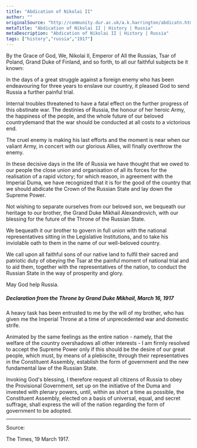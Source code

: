 ```yaml
---
title: "Abdication of Nikolai II"
author: ""
originalSource: "http://community.dur.ac.uk/a.k.harrington/abdicatn.html"
metaTitle: "Abdication of Nikolai II | History | Russia"
metaDescription: "Abdication of Nikolai II | History | Russia"
tags: ["history","russia","1917"]
---
```


By the Grace of God, We, Nikolai II, Emperor of All the Russias, Tsar of Poland, Grand Duke of Finland, and so forth, to all our faithful subjects be it known:

In the days of a great struggle against a foreign enemy who has been endeavouring for three years to enslave our country, it pleased God to send Russia a further painful trial.

Internal troubles threatened to have a fatal effect on the further progress of this obstinate war. The destinies of Russia, the honour of her heroic Army, the happiness of the people, and the whole future of our beloved countrydemand that the war should be conducted at all costs to a victorious end.

The cruel enemy is making his last efforts and the moment is near when our valiant Army, in concert with our glorious Allies, will finally overthrow the enemy.

In these decisive days in the life of Russia we have thought that we owed to our people the close union and organisation of all its forces for the realisation of a rapid victory; for which reason, in agreement with the Imperial Duma, we have recognized that it is for the good of the country that we should abdicate the Crown of the Russian State and lay down the Supreme Power.

Not wishing to separate ourselves from our beloved son, we bequeath our heritage to our brother, the Grand Duke Mikhail Alexandrovich, with our blessing for the future of the Throne of the Russian State.

We bequeath it our brother to govern in full union with the national representatives sitting in the Legislative Institutions, and to take his inviolable oath to them in the name of our well-beloved country.

We call upon all faithful sons of our native land to fulfil their sacred and patriotic duty of obeying the Tsar at the painful moment of national trial and to aid them, together with the representatives of the nation, to conduct the Russian State in the way of prosperity and glory.

May God help Russia.

##### Declaration from the Throne by Grand Duke Mikhail, March 16, 1917

A heavy task has been entrusted to me by the will of my brother, who has given me the Imperial Throne at a time of unprecedented war and domestic strife.

Animated by the same feelings as the entire nation - namely, that the welfare of the country overshadows all other interests - I am firmly resolved to accept the Supreme Power only if this should be the desire of our great people, which must, by means of a plebiscite, through their representatives in the Constituent Assembly, establish the form of government and the new fundamental law of the Russian State.

Invoking God's blessing, I therefore request all citizens of Russia to obey the Provisional Government, set up on the initiative of the Duma and invested with plenary powers, until, within as short a time as possible, the Constituent Assembly, elected on a basis of universal, equal, and secret suffrage, shall express the will of the nation regarding the form of government to be adopted.

---

Source:  

The Times, 19 March 1917.